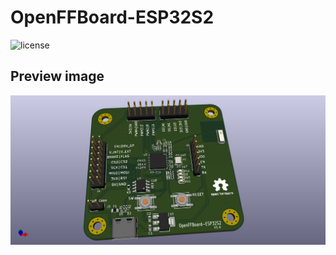 # OpenFFBoard-ESP32S2

![license](https://img.shields.io/github/license/TDA-2030/esp32s2-usb-uart)



## Preview image

![front](./picture/esp32s2-openffb.png)
